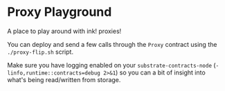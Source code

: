 # Proxy Playground

A place to play around with ink! proxies!

You can deploy and send a few calls through the `Proxy` contract using the
`./proxy-flip.sh` script.

Make sure you have logging enabled on your `substrate-contracts-node`
(`-linfo,runtime::contracts=debug 2>&1`) so you can a bit of insight into what's being
read/written from storage.
